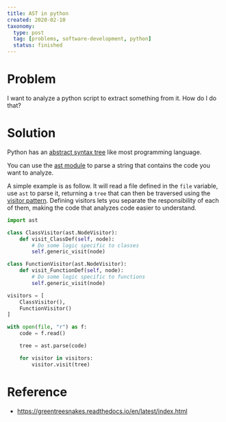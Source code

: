 ```yaml
---
title: AST in python
created: 2020-02-10
taxonomy:
  type: post
  tag: [problems, software-development, python]
  status: finished
---
```


# Problem
I want to analyze a python script to extract something from it. How do I do that?

# Solution
Python has an [abstract syntax tree](https://en.wikipedia.org/wiki/Abstract_syntax_tree) like most programming language.

You can use the [ast module](https://docs.python.org/3/library/ast.html) to parse a string that contains the code you want to analyze.

A simple example is as follow. It will read a file defined in the `file` variable, use `ast` to parse it, returning a `tree` that can then be traversed using the [visitor pattern](https://refactoring.guru/design-patterns/visitor). Defining visitors lets you separate the responsibility of each of them, making the code that analyzes code easier to understand.

```python
import ast

class ClassVisitor(ast.NodeVisitor):
	def visit_ClassDef(self, node):
		# Do some logic specific to classes
		self.generic_visit(node)

class FunctionVisitor(ast.NodeVisitor):
	def visit_FunctionDef(self, node):
		# Do some logic specific to functions
		self.generic_visit(node)

visitors = [
	ClassVisitor(),
	FunctionVisitor()
]

with open(file, "r") as f:
	code = f.read()

	tree = ast.parse(code)

	for visitor in visitors:
		visitor.visit(tree)
```

# Reference
* https://greentreesnakes.readthedocs.io/en/latest/index.html
